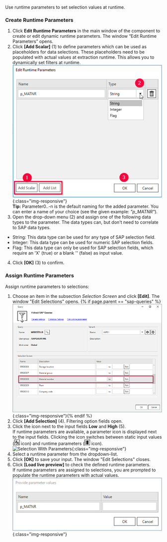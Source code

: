 Use runtime parameters to set selection values at runtime.

### Create Runtime Parameters 

1. Click **Edit Runtime Parameters** in the main window of the component to create or edit dynamic runtime parameters. 
The window “Edit Runtime Parameters” opens.
2. Click **[Add Scalar]** (1) to define parameters which can be used as placeholders for data selections. These placeholders need to be populated with actual values at extraction runtime.
This allows you to dynamically set filters at runtime.<br> 
![Add parameters](/img/content/odp/odp-settings-add-parameters.png){:class="img-responsive"}<br> 
**Tip:** Parameter0..-n is the default naming for the added parameter. You can enter a name of your choice (see the given example: *"p_MATNR"*).
3. Open the drop-down menu (2) and assign one of the following data types to the parameter. The data types can, but don't need to correlate to SAP data types. 
- String: This data type can be used for any type of SAP selection field.
- Integer: This data type can be used for numeric SAP selection fields.
- Flag: This data type can only be used for SAP selection fields, which require an 'X'&nbsp;(true) or a blank ''&nbsp;(false) as input value.<br>
4. Click **[OK]** (3) to confirm.

### Assign Runtime Parameters

Assign runtime parameters to selections:

1. Choose an item in the subsection *Selection Screen* and click **[Edit]**. The window "Edit Selections" opens.
{% if page.parent == "sap-queries" %}![Selection](/img/content/query/query-variant2.png){:class="img-responsive"}{% endif %}
2. Click **[Add Selection]** (4). Filtering option fields open.
3. Click the icon next to the input fields **Low** and **High** (5).<br>
If runtime parameters are available, a parameter icon is displayed next to the input fields.
Clicking the icon switches between static input values (![static-value](/img/content/icons/runtime-parameters-static.png) icon) and runtime parameters (![dynamic-value](/img/content/icons/runtime-parameters-dynamic.png) icon).<br>
![Selection With Parameters](/img/content/edit-selections.png){:class="img-responsive"}<br>
4. Select a runtime parameter from the dropdown-list.
5. Click **[OK]** to save your input. The window "Edit Selections" closes.
6. Click **[Load live preview]** to check the defined runtime parameters. <br>
If runtime parameters are assigned to selections, you are prompted to populate the runtime parameters with actual values. <br>
![provide values](/img/content/odp/odp-provide-parameter-values.png){:class="img-responsive"}
